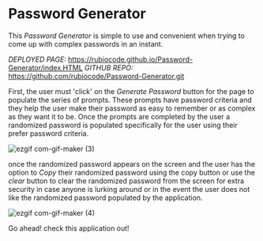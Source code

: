 # Password Generator 

This _Password Generator_ is simple to use and convenient when trying to come up with complex passwords in an instant. 

*DEPLOYED PAGE:* https://rubiocode.github.io/Password-Generator/index.HTML
*GITHUB REPO:* https://github.com/rubiocode/Password-Generator.git

First, the user must 'click' on the *Generate Password* button for the page to populate the series of prompts. These prompts have password criteria and they help the user make their password as easy to remember or as complex as they want it to be. Once the prompts are completed by the user a randomized password is populated specifically for the user using their prefer password criteria. 

![ezgif com-gif-maker (3)](https://user-images.githubusercontent.com/78938193/117563153-db6e9480-b058-11eb-98a2-62d62985c86c.gif)



 once the randomized password appears on the screen and the user has the option to *Copy* their randomized password using the copy button or use the *clear* button to clear the randomized password from the screen for extra security in case anyone is lurking around or in the event the user does not like the randomized password populated by the application. 


![ezgif com-gif-maker (4)](https://user-images.githubusercontent.com/78938193/117563141-c0038980-b058-11eb-80d7-1224fd1bebb3.gif)


Go ahead! check this application out! 
